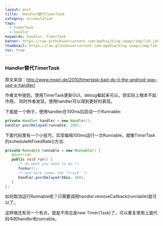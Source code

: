 ```yaml
---
layout: post
title:  Handler替代TimerTask
category: accumulation
tags:
  - TimerTask
  - handler
keywords: handler, TimerTask
banner: https://raw.githubusercontent.com/agehua/blog-imags/img/lib-jekyll/Blossoming%20Almond%20Branch%20in%20a%20Glass%20with%20a%20Book.jpg
thumbnail: https://raw.githubusercontent.com/agehua/blog-imags/img/lib-jekyll/Blossoming%20Almond%20Branch%20in%20a%20Glass%20with%20a%20Book.jpg
toc: true
---
```


### Handler替代TimerTask
原文来自：http://www.mopri.de/2010/timertask-bad-do-it-the-android-way-use-a-handler/

作者文中提到，使用TimerTask更新GUI，debug看起来可以，但实际上根本不起作用。
同时作者发现，使用handler可以得到更好的表现。

下面是一个例子，使用handler在100ms后启动一个Runnable:
~~~ Java
private Handler handler = new Handler();
handler.postDelayed(runnable, 100);
~~~

下面代码里有一个小技巧，实现每隔100ms运行一次Runnable，就像TimerTask的scheduleAtFixedRate()方法:

<!--more-->
~~~ Java
private Runnable runnable = new Runnable() {
   @Override
   public void run() {
      /* do what you need to do */
      foobar();
      /* and here comes the "trick" */
      handler.postDelayed(this, 100);
   }
};
~~~
如何取消运行Runnable呢？只需要调用handler.removeCallback(runnable)就可以了。

这样做还有另一个有点，就是不用总是new Timer(Task)了，可以重复使用上面代码中的handler和runnable。
